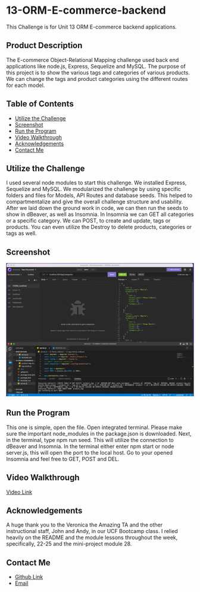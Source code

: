 # 13-ORM-E-commerce-backend
This Challenge is for Unit 13 ORM E-commerce backend applications.

## Product Description
The E-commerce Object-Relational Mapping challenge used back end applications like node.js, Express, Sequelize and MySQL.  The purpose of this project is to show the various tags and categories of various products.  We can change the tags and product categories using the different routes for each model.  

## Table of Contents
- [Utilize the Challenge](#utilize-the-challenge)
- [Screenshot](#screenshot)
- [Run the Program](#run-the-program)
- [Video Walkthrough](#video-walkthrough)
- [Acknowledgements](#acknowledgements)
- [Contact Me](#contact-me)

## Utilize the Challenge
I used several node modules to start this challenge.  We installed Express, Sequelize and MySQL.  We modularized the challenge by using specific folders and files for Models, API Routes and database seeds.  This helped to compartmentalize and give the overall challenge structure and usability.  After we laid down the ground work in code, we can then run the seeds to show in dBeaver, as well as Insomnia.  In Insomnia we can GET all categories or a specific category.  We can POST, to create and update, tags or products.  You can even utilize the Destroy to delete products, categories or tags as well.  

## Screenshot
![Screenshot](Assets/13-ORM-E-commerce-screenshot.png)

## Run the Program
This one is simple, open the file.  Open integrated terminal.  Please make sure the important node_modules in the package.json is downloaded.  Next, in the terminal, type npm run seed.  This will utilize the connection to dBeaver and Insomnia.  In the terminal either enter npm start or node server.js, this will open the port to the local host.  Go to your opened Insomnia and feel free to GET, POST and DEL.  

## Video Walkthrough
[Video Link]()

## Acknowledgements
A huge thank you to the Veronica the Amazing TA and the other instructional staff, John and Andy, in our UCF Bootcamp class.
I relied heavily on the README and the module lessons throughout the week, specifically, 22-25 and the mini-project module 28.  

## Contact Me
- [Github Link](https://github.com/CanRo2B)
- [Email](mailto:hofe36@hotmail.com)